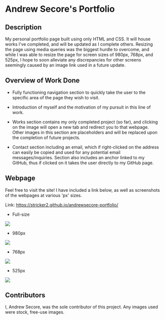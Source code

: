 # Andrew Secore's Portfolio

## Description

My personal portfolio page built using only HTML and CSS. It will house works I've completed, and will be updated as I complete others. Resizing the page using media queries was the biggest hurdle to overcome, and while I was able to resize the page for screen sizes of 980px, 768px, and 525px, I hope to soon alleviate any discrepancies for other screens seemingly caused by an image link used in a future update.  

## Overview of Work Done

* Fully functioning navigation section to quickly take the user to the specific area of the page they wish to visit. 

* Introduction of myself and the motivation of my pursuit in this line of work. 

* Works section contains my only completed project (so far), and clicking on the image will open a new tab and redirect you to that webpage. Other images in this section are placeholders and will be replaced upon the completion of future projects. 

* Contact section including an email, which if right-clicked on the address can easily be copied and used for any potential email messages/inquiries. Section also includes an anchor linked to my GitHub, thus if clicked on it takes the user directly to my GitHub page. 

## Webpage

Feel free to visit the site! I have included a link below, as well as screenshots of the webpages at various 'px' sizes.

Link: https://stricker2.github.io/andrewsecore-portfolio/

* Full-size
<img src="assets\images\portfolio-webpage.png">

* 980px
<img src="assets\images\portfolio-webpage-980px.png">

* 768px
<img src="assets\images\portfolio-webpage-768px.png">

* 525px
<img src="assets\images\portfolio-webpage-525px.png">

## Contributors

I, Andrew Secore, was the sole contributor of this project. Any images used were stock, free-use images.

